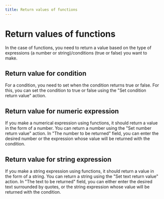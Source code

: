 ```yaml
---
title: Return values of functions
---
```

# Return values of functions

In the case of functions, you need to return a value based on the type of expressions (a number or string)/conditions (true or false) you want to make.

## Return value for condition

For a condition, you need to set when the condition returns true or false. For this, you can set the condition to true or false using the "Set condition return value" action.

## Return value for numeric expression

If you make a numerical expression using functions, it should return a value in the form of a number. You can return a number using the "Set number return value" action. In "The number to be returned" field, you can enter the desired number or the expression whose value will be returned with the condition.

## Return value for string expression

If you make a string expression using functions, it should return a value in the form of a string. You can return a string using the "Set text return value" action. In "The text to be returned" field, you can either enter the desired text surrounded by quotes, or the string expression whose value will be returned with the condition.